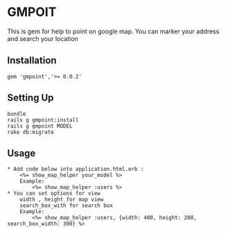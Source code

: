 # GMPOIT

This is gem for help to point on google map. You can marker your address and search your location

## Installation

	gem 'gmpoint','>= 0.0.2'
		
## Setting Up

	bundle
	rails g gmpoint:install
	rails g gmpoint MODEL
	rake db:migrate

## Usage
	* Add code below into application.html.erb :
		<%= show_map_helper your_model %>
		Example:
			<%= show_map_helper :users %>
	* You can set options for view
		width , height for map view
		search_box_with for search box
		Example:
			<%= show_map_helper :users, {width: 400, height: 200, search_box_width: 300} %>
	